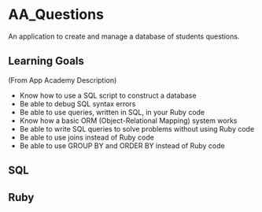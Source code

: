 # AA_Questions  
An application to create and manage a database of students questions.  
## Learning Goals  
(From App Academy Description)  
- Know how to use a SQL script to construct a database
- Be able to debug SQL syntax errors
- Be able to use queries, written in SQL, in your Ruby code
- Know how a basic ORM (Object-Relational Mapping) system works
- Be able to write SQL queries to solve problems without using Ruby code
- Be able to use joins instead of Ruby code
- Be able to use GROUP BY and ORDER BY instead of Ruby code
## SQL  
## Ruby